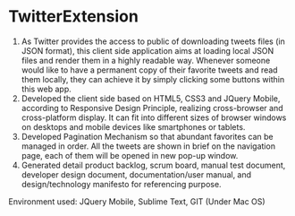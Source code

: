 # TwitterExtension

1. As Twitter provides the access to public of downloading tweets files (in JSON format), this client side application aims at loading local JSON files and render them in a highly readable way. Whenever someone would like to have a permanent copy of their favorite tweets and read them locally, they can achieve it by simply clicking some buttons within this web app.
2. Developed the client side based on HTML5, CSS3 and JQuery Mobile, according to Responsive Design Principle, realizing cross-browser and cross-platform display. It can fit into different sizes of browser windows on desktops and mobile devices like smartphones or tablets.
3. Developed Pagination Mechanism so that abundant favorites can be managed in order. All the tweets are shown in brief on the navigation page, each of them will be opened in new pop-up window.
4. Generated detail product backlog, scrum board, manual test document, developer design document, documentation/user manual, and design/technology manifesto for referencing purpose.

Environment used: JQuery Mobile, Sublime Text, GIT (Under Mac OS)
